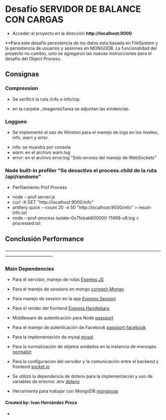 # Desafío SERVIDOR DE BALANCE CON CARGAS

-  Acceder al proyecto en la dirección **http://localhost:9000**

\*\*Para este desafío persistencia de los datos esta basada en FileSystem y la persistencia de usuarios y sesiones en MONGODB.
La funcionalidad del proyecto no cambio, solo se agregaron las nuevas instrucciones para el desafio del Object Process.

## Consignas

### Compression

-  Se verificó la ruta /info e info/zip:

*  en la carpeta \_imagenesTarea se adjuntan las evidencias.

### Loggueo

-  Se implementó el uso de Winston para el manejo de logs en los niveles, info, warn y error.

*  info: se muestra por consola
*  warn: en el archivo warn.log
*  error: en el archivo error.log "Solo errores del manejo de WebSockets"

### Node built-in profiler "Se desactivo el process.child de la ruta /api/randoms"

-  Perfilamiento Prof Process

*  node --prof server.js
*  curl -X GET "http://localhost:9000/info"
*  artillery quick --count 20 -n 50 "http://localhost:9000/info" > result-info.txt
*  node --prof-process isolate-0x7febab600000-11498-v8.log > processed.txt

## Conclusión Performance

––––––––––––––––––––––––––––––––––––––––––––––––––––––––––––––––––––––––––––––––––––––––––––––

### Main Dependencies

-  Para el servidor, manejo de rutas [Express JS](https://expressjs.com/es/ "Ver más")
-  Para el manejo de sessions en mongo [connect-Mongo](https://www.npmjs.com/package/connect-mongo "Ver más")
-  Para manejo de session en la app [Express Session](https://www.npmjs.com/package/express-session "Ver más")
-  Para el render del frontend [Express Handlebars](https://www.npmjs.com/package/express-handlebars "Ver más")
-  Middleware de autenticación para Node [passport](https://www.npmjs.com/package/passport "Ver más")
-  Para el manejo de autenticación de Facebook [passport-facebook](https://www.npmjs.com/package/passport-facebook "Ver más")
-  Para la implementación de mysql [mysql](https://momentjs.com/ "Ver más")
-  Para la normalización de objetos anidados en la instancia de mensajes [normalizr](https://www.npmjs.com/package/normalizr "Ver más")
-  Para la configuracion del servidor y la comunicación entre el backend y frontend [socket io](https://socket.io/ "Ver más")

-  Se utilizó la dependencia de dotenv para la implementacion y uso de variables de entorno .env [dotenv](https://www.npmjs.com/package/dotenv "Ver más")
-  Herramienta para trabajar con MongoDB [mongoose](https://www.npmjs.com/package/mongoose "Ver más")

#### Created by: **Ivan Hernández Preza**

-
